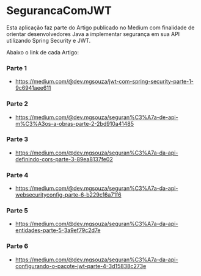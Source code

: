 # SegurancaComJWT
Esta aplicação faz parte do Artigo publicado no Medium com finalidade de orientar desenvolvedores 
Java a implementar segurança em sua API utilizando Spring Security e JWT.

Abaixo o link de cada Artigo:

### Parte 1
- https://medium.com/@dev.mgsouza/jwt-com-spring-security-parte-1-9c6941aee611

### Parte 2
- https://medium.com/@dev.mgsouza/seguran%C3%A7a-de-api-m%C3%A3os-a-obras-parte-2-2bd910a41485

### Parte 3
- https://medium.com/@dev.mgsouza/seguran%C3%A7a-da-api-definindo-cors-parte-3-89ea8137fe02

### Parte 4
- https://medium.com/@dev.mgsouza/seguran%C3%A7a-da-api-websecurityconfig-parte-6-b229c16a71f6

### Parte 5
- https://medium.com/@dev.mgsouza/seguran%C3%A7a-da-api-entidades-parte-5-3a9ef79c2d7e

### Parte 6
- https://medium.com/@dev.mgsouza/seguran%C3%A7a-da-api-configurando-o-pacote-jwt-parte-4-3d15838c273e
